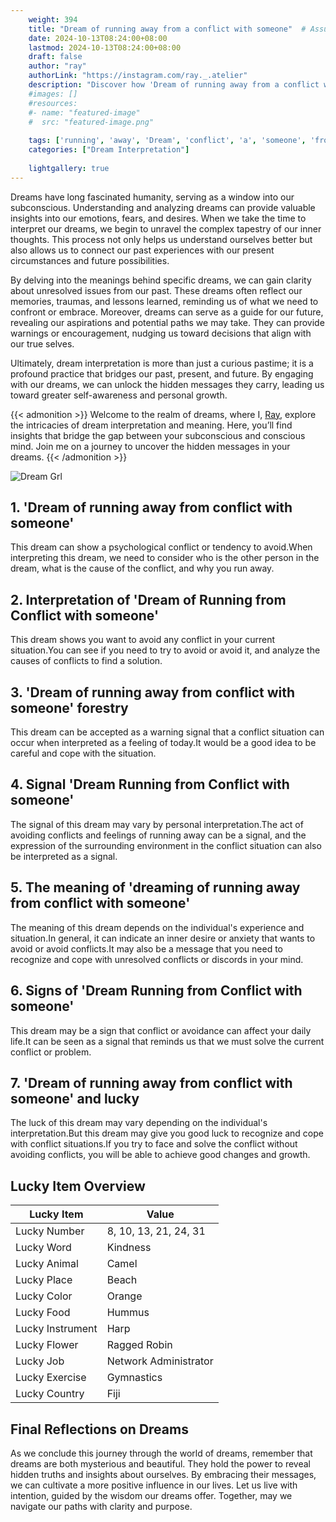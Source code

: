 ```yaml
---
    weight: 394
    title: "Dream of running away from a conflict with someone"  # Assuming 'title' column exists
    date: 2024-10-13T08:24:00+08:00
    lastmod: 2024-10-13T08:24:00+08:00
    draft: false
    author: "ray"
    authorLink: "https://instagram.com/ray._.atelier"
    description: "Discover how 'Dream of running away from a conflict with someone' can interpret your future and uncover its significant meanings in your life."
    #images: []
    #resources:
    #- name: "featured-image"
    #  src: "featured-image.png"
    
    tags: ['running', 'away', 'Dream', 'conflict', 'a', 'someone', 'from', 'of', 'with']
    categories: ["Dream Interpretation"]
    
    lightgallery: true
---
```

    
Dreams have long fascinated humanity, serving as a window into our subconscious. Understanding and analyzing dreams can provide valuable insights into our emotions, fears, and desires. When we take the time to interpret our dreams, we begin to unravel the complex tapestry of our inner thoughts. This process not only helps us understand ourselves better but also allows us to connect our past experiences with our present circumstances and future possibilities.

By delving into the meanings behind specific dreams, we can gain clarity about unresolved issues from our past. These dreams often reflect our memories, traumas, and lessons learned, reminding us of what we need to confront or embrace. Moreover, dreams can serve as a guide for our future, revealing our aspirations and potential paths we may take. They can provide warnings or encouragement, nudging us toward decisions that align with our true selves.

Ultimately, dream interpretation is more than just a curious pastime; it is a profound practice that bridges our past, present, and future. By engaging with our dreams, we can unlock the hidden messages they carry, leading us toward greater self-awareness and personal growth.

{{< admonition >}}
Welcome to the realm of dreams, where I, [Ray](https://instagram.com/ray._.atelier), explore the intricacies of dream interpretation and meaning. Here, you’ll find insights that bridge the gap between your subconscious and conscious mind. Join me on a journey to uncover the hidden messages in your dreams.
{{< /admonition >}}

![Dream Grl](https://cdn.pixabay.com/photo/2017/11/02/03/35/gothic-2910057_1280.jpg "Dream Grl")

## 1. 'Dream of running away from conflict with someone'
This dream can show a psychological conflict or tendency to avoid.When interpreting this dream, we need to consider who is the other person in the dream, what is the cause of the conflict, and why you run away.

## 2. Interpretation of 'Dream of Running from Conflict with someone'
This dream shows you want to avoid any conflict in your current situation.You can see if you need to try to avoid or avoid it, and analyze the causes of conflicts to find a solution.

## 3. 'Dream of running away from conflict with someone' forestry
This dream can be accepted as a warning signal that a conflict situation can occur when interpreted as a feeling of today.It would be a good idea to be careful and cope with the situation.

## 4. Signal 'Dream Running from Conflict with someone'
The signal of this dream may vary by personal interpretation.The act of avoiding conflicts and feelings of running away can be a signal, and the expression of the surrounding environment in the conflict situation can also be interpreted as a signal.

## 5. The meaning of 'dreaming of running away from conflict with someone'
The meaning of this dream depends on the individual's experience and situation.In general, it can indicate an inner desire or anxiety that wants to avoid or avoid conflicts.It may also be a message that you need to recognize and cope with unresolved conflicts or discords in your mind.

## 6. Signs of 'Dream Running from Conflict with someone'
This dream may be a sign that conflict or avoidance can affect your daily life.It can be seen as a signal that reminds us that we must solve the current conflict or problem.

## 7. 'Dream of running away from conflict with someone' and lucky
The luck of this dream may vary depending on the individual's interpretation.But this dream may give you good luck to recognize and cope with conflict situations.If you try to face and solve the conflict without avoiding conflicts, you will be able to achieve good changes and growth.

## Lucky Item Overview
| Lucky Item          | Value              |
|---------------|--------------------|
| Lucky Number        | 8, 10, 13, 21, 24, 31  |
| Lucky Word          | Kindness |
| Lucky Animal        | Camel |
| Lucky Place         | Beach     |
| Lucky Color         | Orange     |
| Lucky Food          | Hummus      |
| Lucky Instrument    | Harp |
| Lucky Flower        | Ragged Robin    |
| Lucky Job           | Network Administrator       |
| Lucky Exercise      | Gymnastics  |
| Lucky Country       | Fiji    |


##  Final Reflections on Dreams

As we conclude this journey through the world of dreams, remember that dreams are both mysterious and beautiful. They hold the power to reveal hidden truths and insights about ourselves. By embracing their messages, we can cultivate a more positive influence in our lives. Let us live with intention, guided by the wisdom our dreams offer. Together, may we navigate our paths with clarity and purpose.
